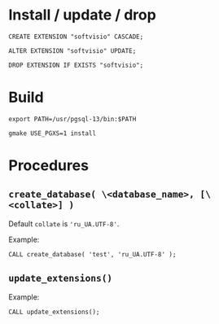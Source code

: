 # Install / update / drop

```
CREATE EXTENSION "softvisio" CASCADE;

ALTER EXTENSION "softvisio" UPDATE;

DROP EXTENSION IF EXISTS "softvisio";
```

# Build

```
export PATH=/usr/pgsql-13/bin:$PATH

gmake USE_PGXS=1 install
```

# Procedures

## `create_database( \<database_name>, [\<collate>] )`

Default `collate` is `'ru_UA.UTF-8'`.

Example:

```
CALL create_database( 'test', 'ru_UA.UTF-8' );
```

## `update_extensions()`

Example:

```
CALL update_extensions();
```
